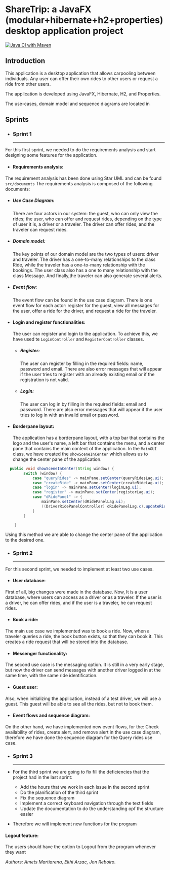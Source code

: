 ShareTrip: a JavaFX (modular+hibernate+h2+properties) desktop application project 
==============================
[![Java CI with Maven](https://github.com/ekhi-arzac/RidesFX/actions/workflows/maven.yml/badge.svg)](https://github.com/ekhi-arzac/RidesFX/actions/workflows/maven.yml)
## Introduction
This application is a desktop application that allows carpooling between individuals. Any user can offer their own rides to other users or request a ride from other users. 

The application is developed using JavaFX, Hibernate, H2, and Properties. 

The use-cases, domain model and sequence diagrams are located in 

## Sprints



* ### Sprint 1
  ---

For this first sprint, we needed to do the requirements analysis and start designing some features for the application.

* #### Requirements analysis:
The requirement analysis has been done using Star UML and can be found ```src/documents```        The requirements analysis is composed of the following documents:
* ##### Use Case Diagram: 
    There are four actors in our system: the guest, who can only view the rides; the user, who can offer and request rides, depending on the type of user it is, a driver or a traveler. The driver can offer rides, and the traveler can request rides.
* ##### Domain model: 
  The key points of our domain model are the two types of users: driver and traveler. The driver has a one-to-many relationships to the class Ride, while the traveler has a one-to-many relationship with the bookings. The user class also has a one to many relationship with the class Message. And finally,the traveler can also generate several alerts.
* ##### Event flow: 
  The event flow can be found in the use case diagram. There is one event flow for each actor: register for the guest, view all messages for the user, offer a ride for the driver, and request a ride for the traveler.
* #### Login and register functionalities: 
  The user can register and login to the application. To achieve this, we have used te `LoginController` and `RegisterController` classes.
  * ##### Register:
    The user can register by filling in the required fields: name, password and email. There are also error messages that will appear if the user tries to register with an already existing email or if the registration is not valid.
  * ##### Login:
    The user can log in by filling in the required fields: email and password. There are also error messages that will appear if the user tries to log in with an invalid email or password.
* #### Borderpane layout: 
  The application has a borderpane layout, with a top bar that contains the logo and the user's name, a left bar that contains the menu, and a center pane that contains the main content of the application.
  In the `MainGUI` class, we have created the `showSceneInCenter` which allows us to change the center pane of the application.
```Java
  public void showSceneInCenter(String window) {
        switch (window) {
            case "queryRides" -> mainPane.setCenter(queryRidesLag.ui);
            case "createRide" -> mainPane.setCenter(createRideLag.ui);
            case "login" -> mainPane.setCenter(loginLag.ui);
            case "register" -> mainPane.setCenter(registerLag.ui);
            case "dRidePanel" -> {
                mainPane.setCenter(dRidePanelLag.ui);
                ((DriverRidePanelController) dRidePanelLag.c).updateRides();
            }
        }

    }
  ```
Using this method we are able to change the center pane of the application to the desired one.



* ### Sprint 2
  ---

For this second sprint, we needed to implement at least two use cases.
* #### User database:
First of all, big changes were made in the database. Now, It is a user database, where users can access as a driver or as a traveler. If the user is a driver, he can offer rides, and if the user is a traveler, he can request rides.
* #### Book a ride:
The main use case we implemented was to book a ride. Now, when a traveler queries a ride, the book button exists, so that they can book it. This creates a ride request that will be stored into the database.
* #### Messenger functionality:
The second use case is the messaging option. It is still in a very early stage, but now the driver can send messages with another driver logged in at the same time, with the same ride identification.
* #### Guest user:
Also, when initializing the application, instead of a test driver, we will use a guest. This guest will be able to see all the rides, but not to book them.
* #### Event flows and sequence diagram:
On the other hand, we have implemented new event flows, for the: Check availability of rides, create alert, and remove alert in the use case diagram, therefore we have done the sequence diagram for the Query rides use case.



* ### Sprint 3
  ---

* For the third sprint we are going to fix fill the deficiencies that the project had in the last sprint:
  - Add the hours that we work in each issue in the second sprint
  - Do the planification of the third sprint 
  - Fix the sequence diagram
  - Implement a correct keyboard navigation through the text fields 
  - Update the documentation to do the understanding opf the structure easier
 
* Therefore we will implement new functions for the program
#### Logout feature:
The users should have the option to Logout from the program whenever they want 
  
  

_Authors: Amets Martiarena, Ekhi Arzac, Jon Reboiro._





